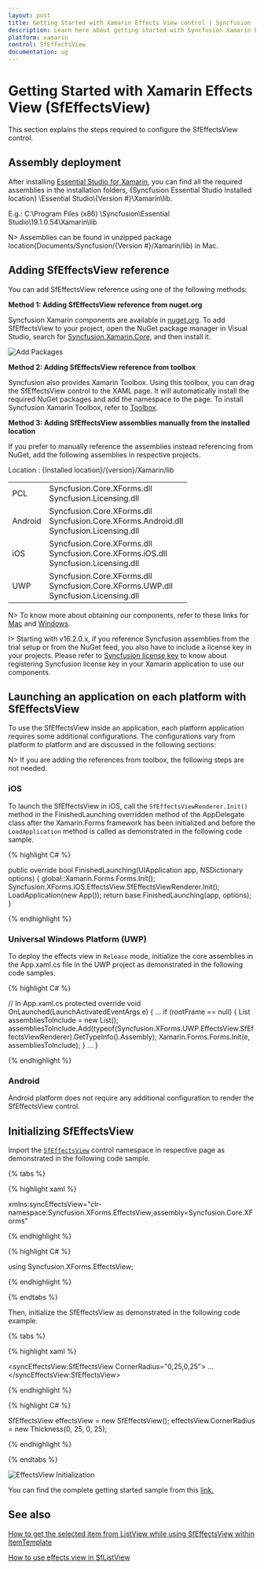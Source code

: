```yaml
---
layout: post
title: Getting Started with Xamarin Effects View control | Syncfusion
description: Learn here about getting started with Syncfusion Xamarin Effects View (SfEffectsView) control, its elements and more.
platform: xamarin
control: SfEffectsView
documentation: ug
---
```


# Getting Started with Xamarin Effects View (SfEffectsView)

This section explains the steps required to configure the SfEffectsView control.

## Assembly deployment

After installing [Essential Studio for Xamarin](https://www.syncfusion.com/downloads/xamarin/confirm), you can find all the required assemblies in the installation folders, {Syncfusion Essential Studio Installed location} \Essential Studio\\{Version #}\Xamarin\lib.

E.g.: C:\Program Files (x86) \Syncfusion\Essential Studio\19.1.0.54\Xamarin\lib

N> Assemblies can be found in unzipped package location(Documents/Syncfusion/{Version #}/Xamarin/lib) in Mac.

## Adding SfEffectsView reference

You can add SfEffectsView reference using one of the following methods:

**Method 1: Adding SfEffectsView reference from nuget.org**

Syncfusion Xamarin components are available in [nuget.org](https://www.nuget.org/). To add SfEffectsView to your project, open the NuGet package manager in Visual Studio, search for [Syncfusion.Xamarin.Core](https://www.nuget.org/packages/Syncfusion.Xamarin.Core), and then install it.

![Add Packages](Getting-Started_images/Reference.png)

**Method 2: Adding SfEffectsView reference from toolbox**

Syncfusion also provides Xamarin Toolbox. Using this toolbox, you can drag the SfEffectsView control to the XAML page. It will automatically install the required NuGet packages and add the namespace to the page. To install Syncfusion Xamarin Toolbox, refer to [Toolbox](https://help.syncfusion.com/xamarin/utility#toolbox).

**Method 3: Adding SfEffectsView assemblies manually from the installed location**

If you prefer to manually reference the assemblies instead referencing from NuGet, add the following assemblies in respective projects.

Location : {Installed location}/{version}/Xamarin/lib

<table>
<tr>
<td>PCL</td>
<td>Syncfusion.Core.XForms.dll<br/>Syncfusion.Licensing.dll<br/></td>
</tr>
<tr>
<td>Android</td>
<td>Syncfusion.Core.XForms.dll<br/>Syncfusion.Core.XForms.Android.dll<br/>Syncfusion.Licensing.dll<br/></td>
</tr>
<tr>
<td>iOS</td>
<td>Syncfusion.Core.XForms.dll<br/>Syncfusion.Core.XForms.iOS.dll<br/>Syncfusion.Licensing.dll<br/></td>
</tr>
<tr>
<td>UWP</td>
<td>Syncfusion.Core.XForms.dll<br/>Syncfusion.Core.XForms.UWP.dll<br/>Syncfusion.Licensing.dll<br/></td>
</tr>
</table>

N> To know more about obtaining our components, refer to these links for [Mac](https://help.syncfusion.com/xamarin/introduction/download-and-installation/mac/) and [Windows](https://help.syncfusion.com/xamarin/introduction/download-and-installation/windows/).

I> Starting with v16.2.0.x, if you reference Syncfusion assemblies from the trial setup or from the NuGet feed, you also have to include a license key in your projects. Please refer to [Syncfusion license key](https://help.syncfusion.com/common/essential-studio/licensing/license-key/) to know about registering Syncfusion license key in your Xamarin application to use our components.

## Launching an application on each platform with SfEffectsView

To use the SfEffectsView inside an application, each platform application requires some additional configurations. The configurations vary from platform to platform and are discussed in the following sections:

N> If you are adding the references from toolbox, the following steps are not needed.

### iOS

To launch the SfEffectsView in iOS, call the `SfEffectsViewRenderer.Init()` method in the FinishedLaunching overridden method of the AppDelegate class after the Xamarin.Forms framework has been initialized and before the `LoadApplication` method is called as demonstrated in the following code sample.

{% highlight C# %} 

public override bool FinishedLaunching(UIApplication app, NSDictionary options)
{
    global::Xamarin.Forms.Forms.Init();
    Syncfusion.XForms.iOS.EffectsView.SfEffectsViewRenderer.Init();
    LoadApplication(new App());
    return base.FinishedLaunching(app, options);
} 

{% endhighlight %}

### Universal Windows Platform (UWP)

To deploy the effects view in `Release` mode, initialize the core assemblies in the App.xaml.cs file in the UWP project as demonstrated in the following code samples.

{% highlight C# %} 

// In App.xaml.cs 
protected override void OnLaunched(LaunchActivatedEventArgs e)
{ 
   … 
   if (rootFrame == null) 
   { 
      List<Assembly> assembliesToInclude = new List<Assembly>();
      assembliesToInclude.Add(typeof(Syncfusion.XForms.UWP.EffectsView.SfEffectsViewRenderer).GetTypeInfo().Assembly);
      Xamarin.Forms.Forms.Init(e, assembliesToInclude);
   } 
   … 
}

{% endhighlight %}

### Android

Android platform does not require any additional configuration to render the SfEffectsView control.

## Initializing SfEffectsView

Import the [`SfEffectsView`](https://help.syncfusion.com/cr/xamarin/Syncfusion.XForms.EffectsView.SfEffectsView.html) control namespace in respective page as demonstrated in the following code sample.

{% tabs %} 

{% highlight xaml %} 

xmlns:syncEffectsView="clr-namespace:Syncfusion.XForms.EffectsView;assembly=Syncfusion.Core.XForms"

{% endhighlight %}

{% highlight C# %} 

using Syncfusion.XForms.EffectsView;

{% endhighlight %}

{% endtabs %}

Then, initialize the SfEffectsView as demonstrated in the following code example.

{% tabs %} 

{% highlight xaml %} 

<syncEffectsView:SfEffectsView CornerRadius="0,25,0,25">
    ...
</syncEffectsView:SfEffectsView>

{% endhighlight %}

{% highlight C# %} 

SfEffectsView effectsView = new SfEffectsView();
effectsView.CornerRadius = new Thickness(0, 25, 0, 25);

{% endhighlight %}

{% endtabs %}

![EffectsView Initialization](Getting-Started_images/RippleEffect.gif)

You can find the complete getting started sample from this [link.](https://github.com/SyncfusionExamples/Getting-started-of-SfEffectsView-in-Xamarin.Forms)

## See also

[How to get the selected item from ListView while using SfEffectsView within ItemTemplate](https://www.syncfusion.com/kb/11661/how-to-get-the-selected-item-from-listview-while-using-effectsview-within-itemtemplate)

[How to use effects view in SfListView](https://www.syncfusion.com/kb/11030/how-to-use-effects-view-in-listview-sflistview-xamarin-forms)